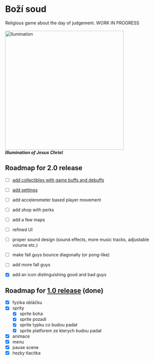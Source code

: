 # Boží soud

Religious game about the day of judgement. WORK IN PROGRESS
<br>
<br>
<img src="logo2%20big.png" alt="Ilumination" width="384"/>
<br>
***Illumination of Jesus Christ***

## Roadmap for 2.0 release
- [ ] [add collectibles with game buffs and debuffs](https://codeberg.org/dictator/bozi-soud/issues/3)
- [ ] [add settings](https://codeberg.org/dictator/bozi-soud/issues/4)
- [ ] add accelerometer based player movement
- [ ] add shop with perks
- [ ] add a few maps
- [ ] refined UI
- [ ] proper sound design (sound effects, more music tracks, adjustable volume etc.)
- [ ] make fall guys bounce diagonally (or pong-like)
- [ ] add more fall guys
- [x] add an icon distinguishing good and bad guys 


## Roadmap for [1.0 release](https://codeberg.org/dictator/bozi-soud/releases/tag/1.0) (done)

- [x] fyzika obláčku
- [x] sprity
	- [x] sprite boha 
	- [x] sprite pozadí
	- [x] sprite typku co budou padat
	- [x] sprite platforem ze kterych budou padat
- [x] animace
- [x] menu
- [x] pause scene
- [x] hezky tlacitka
